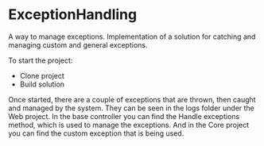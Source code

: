 # ExceptionHandling

A way to manage exceptions. Implementation of a solution for catching and managing custom and general exceptions.

To start the project:
  - Clone project
  - Build solution

Once started, there are a couple of exceptions that are thrown, then caught and managed by the system.
They can be seen in the logs folder under the Web project.
In the base controller you can find the Handle exceptions method, which is used to manage the exceptions.
And in the Core project you can find the custom exception that is being used.
